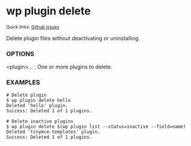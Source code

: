 # wp plugin delete

<small>Quick links: <a href="https://github.com/issues?q=is%3Aopen+label%3Acommand%3Aplugin-delete+sort%3Aupdated-desc+org%3Awp-cli">Github issues</a></small>

Delete plugin files without deactivating or uninstalling.

### OPTIONS

&lt;plugin&gt;...
: One or more plugins to delete.

### EXAMPLES

    # Delete plugin
    $ wp plugin delete hello
    Deleted 'hello' plugin.
    Success: Deleted 1 of 1 plugins.

    # Delete inactive plugins
    $ wp plugin delete $(wp plugin list --status=inactive --field=name)
    Deleted 'tinymce-templates' plugin.
    Success: Deleted 1 of 1 plugins.



